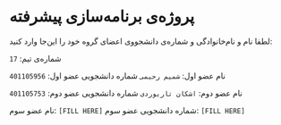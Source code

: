 # پروژه‌ی برنامه‌سازی پیشرفته
لطفا نام و نام‌خانوادگی و شماره‌ی دانشجووی اعضای گروه خود را این‌جا وارد کنید:

شماره‌ی تیم: `17`

نام عضو اول: `شمیم رحیمی`
شماره دانشجویی عضو اول: `401105956`

نام عضو دوم: `اشکان تاریوردی`
شماره دانشجویی عضو دوم: `401105753`

نام عضو سوم: `[FILL HERE]`
شماره دانشجویی عضو سوم: `[FILL HERE]`
